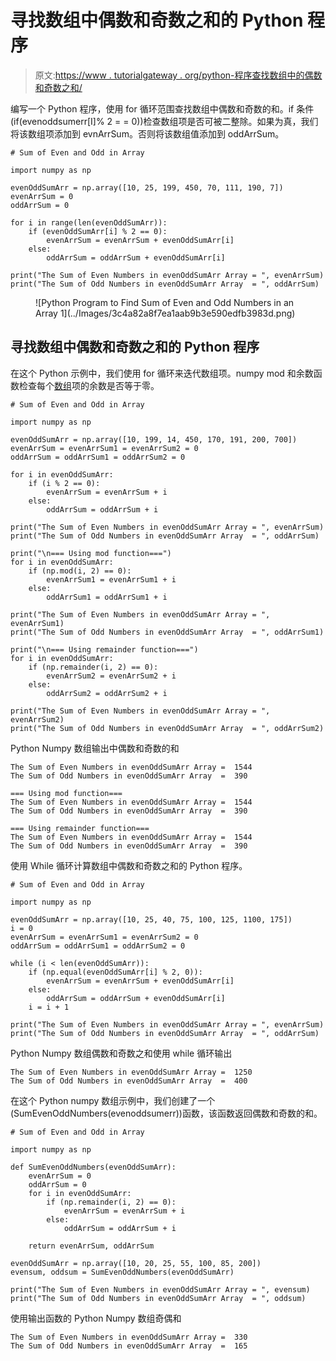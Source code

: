# 寻找数组中偶数和奇数之和的 Python 程序

> 原文:[https://www . tutorialgateway . org/python-程序查找数组中的偶数和奇数之和/](https://www.tutorialgateway.org/python-program-to-find-sum-of-even-and-odd-numbers-in-an-array/)

编写一个 Python 程序，使用 for 循环范围查找数组中偶数和奇数的和。if 条件(if(evenoddsumerr[I]% 2 = = 0))检查数组项是否可被二整除。如果为真，我们将该数组项添加到 evnArrSum。否则将该数组值添加到 oddArrSum。

```
# Sum of Even and Odd in Array

import numpy as np

evenOddSumArr = np.array([10, 25, 199, 450, 70, 111, 190, 7])
evenArrSum = 0
oddArrSum = 0

for i in range(len(evenOddSumArr)):
    if (evenOddSumArr[i] % 2 == 0):
        evenArrSum = evenArrSum + evenOddSumArr[i]
    else:
        oddArrSum = oddArrSum + evenOddSumArr[i]

print("The Sum of Even Numbers in evenOddSumArr Array = ", evenArrSum)
print("The Sum of Odd Numbers in evenOddSumArr Array  = ", oddArrSum)
```

<figure class="wp-block-image size-large">![Python Program to Find Sum of Even and Odd Numbers in an Array 1](../Images/3c4a82a8f7ea1aab9b3e590edfb3983d.png)</figure>

## 寻找数组中偶数和奇数之和的 Python 程序

在这个 Python 示例中，我们使用 for 循环来迭代数组项。numpy mod 和余数函数检查每个[数组](https://www.tutorialgateway.org/python-numpy-array/)项的余数是否等于零。

```
# Sum of Even and Odd in Array

import numpy as np

evenOddSumArr = np.array([10, 199, 14, 450, 170, 191, 200, 700])
evenArrSum = evenArrSum1 = evenArrSum2 = 0
oddArrSum = oddArrSum1 = oddArrSum2 = 0

for i in evenOddSumArr:
    if (i % 2 == 0):
        evenArrSum = evenArrSum + i
    else:
        oddArrSum = oddArrSum + i

print("The Sum of Even Numbers in evenOddSumArr Array = ", evenArrSum)
print("The Sum of Odd Numbers in evenOddSumArr Array  = ", oddArrSum)

print("\n=== Using mod function===")
for i in evenOddSumArr:
    if (np.mod(i, 2) == 0):
        evenArrSum1 = evenArrSum1 + i
    else:
        oddArrSum1 = oddArrSum1 + i

print("The Sum of Even Numbers in evenOddSumArr Array = ", evenArrSum1)
print("The Sum of Odd Numbers in evenOddSumArr Array  = ", oddArrSum1)

print("\n=== Using remainder function===")
for i in evenOddSumArr:
    if (np.remainder(i, 2) == 0):
        evenArrSum2 = evenArrSum2 + i
    else:
        oddArrSum2 = oddArrSum2 + i

print("The Sum of Even Numbers in evenOddSumArr Array = ", evenArrSum2)
print("The Sum of Odd Numbers in evenOddSumArr Array  = ", oddArrSum2)
```

Python Numpy 数组输出中偶数和奇数的和

```
The Sum of Even Numbers in evenOddSumArr Array =  1544
The Sum of Odd Numbers in evenOddSumArr Array  =  390

=== Using mod function===
The Sum of Even Numbers in evenOddSumArr Array =  1544
The Sum of Odd Numbers in evenOddSumArr Array  =  390

=== Using remainder function===
The Sum of Even Numbers in evenOddSumArr Array =  1544
The Sum of Odd Numbers in evenOddSumArr Array  =  390
```

使用 While 循环计算数组中偶数和奇数之和的 Python 程序。

```
# Sum of Even and Odd in Array

import numpy as np

evenOddSumArr = np.array([10, 25, 40, 75, 100, 125, 1100, 175])
i = 0
evenArrSum = evenArrSum1 = evenArrSum2 = 0
oddArrSum = oddArrSum1 = oddArrSum2 = 0

while (i < len(evenOddSumArr)):
    if (np.equal(evenOddSumArr[i] % 2, 0)):
        evenArrSum = evenArrSum + evenOddSumArr[i]
    else:
        oddArrSum = oddArrSum + evenOddSumArr[i]
    i = i + 1

print("The Sum of Even Numbers in evenOddSumArr Array = ", evenArrSum)
print("The Sum of Odd Numbers in evenOddSumArr Array  = ", oddArrSum)
```

Python Numpy 数组偶数和奇数之和使用 while 循环输出

```
The Sum of Even Numbers in evenOddSumArr Array =  1250
The Sum of Odd Numbers in evenOddSumArr Array  =  400
```

在这个 Python numpy 数组示例中，我们创建了一个(SumEvenOddNumbers(evenoddsumerr))函数，该函数返回偶数和奇数的和。

```
# Sum of Even and Odd in Array

import numpy as np

def SumEvenOddNumbers(evenOddSumArr):
    evenArrSum = 0
    oddArrSum = 0
    for i in evenOddSumArr:
        if (np.remainder(i, 2) == 0):
            evenArrSum = evenArrSum + i
        else:
            oddArrSum = oddArrSum + i

    return evenArrSum, oddArrSum

evenOddSumArr = np.array([10, 20, 25, 55, 100, 85, 200])
evensum, oddsum = SumEvenOddNumbers(evenOddSumArr)

print("The Sum of Even Numbers in evenOddSumArr Array = ", evensum)
print("The Sum of Odd Numbers in evenOddSumArr Array  = ", oddsum)
```

使用输出函数的 Python Numpy 数组奇偶和

```
The Sum of Even Numbers in evenOddSumArr Array =  330
The Sum of Odd Numbers in evenOddSumArr Array  =  165
```